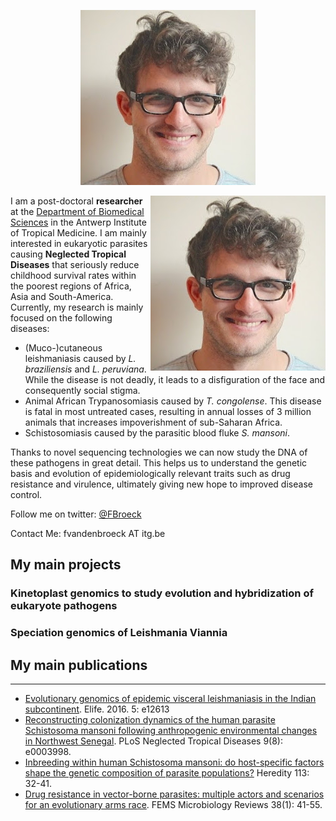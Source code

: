 
<p align="center">
  <img src="https://github.com/FreBio/FreBio.github.io/blob/master/images/IDsmall.JPG"/>
</p>

<img align="right" src="https://github.com/FreBio/FreBio.github.io/blob/master/images/IDsmall.JPG">

I am a post-doctoral **researcher** at the [Department of Biomedical Sciences](http://www.itg.be/e/department-of-biomedical-sciences) in the Antwerp Institute of Tropical Medicine. I am mainly interested in eukaryotic parasites causing **Neglected Tropical Diseases** that seriously reduce childhood survival rates within the poorest regions of Africa, Asia and South-America. Currently, my research is mainly focused on the following diseases:
* (Muco-)cutaneous leishmaniasis caused by *L. braziliensis* and *L. peruviana*. While the disease is not deadly, it leads to a disfiguration of the face and consequently social stigma.
* Animal African Trypanosomiasis caused by *T. congolense*. This disease is fatal in most untreated cases, resulting in annual losses of 3 million animals that increases impoverishment of sub-Saharan Africa.
* Schistosomiasis caused by the parasitic blood fluke *S. mansoni*.

Thanks to novel sequencing technologies we can now study the DNA of these pathogens in great detail. This helps us to understand the genetic basis and evolution of epidemiologically relevant traits such as drug resistance and virulence, ultimately giving new hope to improved disease control.

Follow me on twitter: [@FBroeck](https://twitter.com/FBroeck)

Contact Me: fvandenbroeck AT itg.be

## My main projects
### Kinetoplast genomics to study evolution and hybridization of eukaryote pathogens
### Speciation genomics of Leishmania Viannia


## My main publications
---
* [Evolutionary genomics of epidemic visceral leishmaniasis in the Indian subcontinent](https://doi.org/10.7554/eLife.12613). Elife. 2016. 5: e12613
* [Reconstructing colonization dynamics of the human parasite Schistosoma mansoni following anthropogenic environmental changes in Northwest Senegal](https://doi.org/10.1371/journal.pntd.0003998). PLoS Neglected Tropical Diseases 9(8): e0003998.
* [Inbreeding within human Schistosoma mansoni: do host-specific factors shape the genetic composition of parasite populations?](https://doi.org/10.1038/hdy.2014.13) Heredity 113: 32-41.
* [Drug resistance in vector-borne parasites: multiple actors and scenarios for an evolutionary arms race](https://doi.org/10.1111/1574-6976.12032). FEMS Microbiology Reviews 38(1): 41-55.
